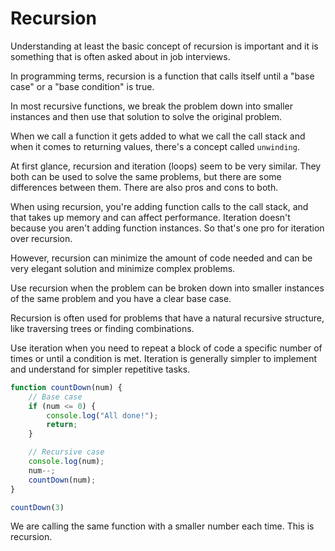 # Recursion

Understanding at least the basic concept of recursion is important and it is something that is often asked about in job interviews.

In programming terms, recursion is a function that calls itself until a "base case" or a "base condition" is true.

In most recursive functions, we break the problem down into smaller instances and then use that solution to solve the original problem.

When we call a function it gets added to what we call the call stack and when it comes to returning values, there's a concept called `unwinding`.

At first glance, recursion and iteration (loops) seem to be very similar. They both can be used to solve the same problems, but there are some differences between them. There are also pros and cons to
both.

When using recursion, you're adding function calls to the call stack, and that takes up memory and can affect performance. Iteration doesn't because you aren't adding function instances. So that's one pro for iteration over recursion.

However, recursion can minimize the amount of code needed and can be very elegant solution and minimize complex problems.

Use recursion when the problem can be broken down into smaller instances of the same problem and you have a clear base case.

Recursion is often used for problems that have a natural recursive structure, like traversing trees or finding combinations.

Use iteration when you need to repeat a block of code a specific number of times or until a condition is met. Iteration is generally simpler to implement and understand for simpler repetitive tasks.

```js
function countDown(num) {
    // Base case
    if (num <= 0) {
        console.log("All done!");
        return;
    }

    // Recursive case
    console.log(num);
    num--;
    countDown(num);
}

countDown(3)
```

We are calling the same function with a smaller number each time. This is recursion.
